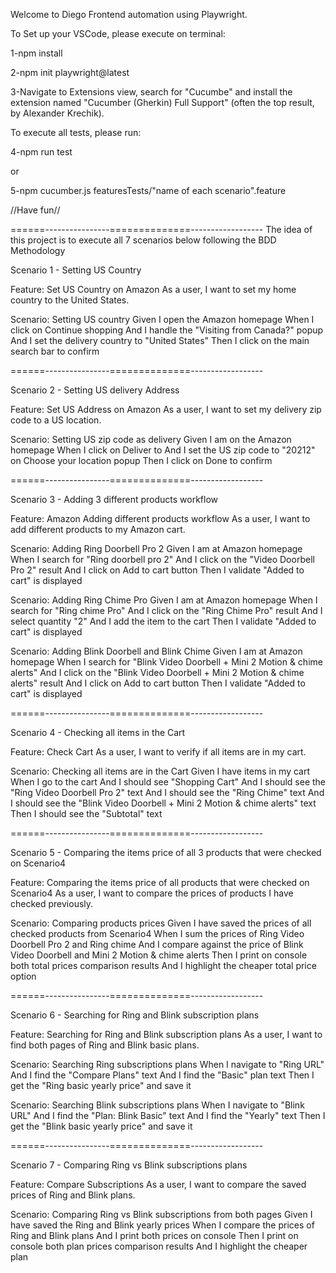 Welcome to Diego Frontend automation using Playwright.

To Set up your VSCode, please execute on terminal:

1-npm install

2-npm init playwright@latest

3-Navigate to Extensions view, search for "Cucumbe" and install the extension named "Cucumber (Gherkin) Full Support" (often the top result, by Alexander Krechik).

To execute all tests, please run:

4-npm run test

or

5-npm cucumber.js featuresTests/"name of each scenario".feature

//Have fun//

======----------------==============------------------
The idea of this project is to execute all 7 scenarios below following the BDD Methodology


Scenario 1 - Setting US Country

Feature: Set US Country on Amazon
  As a user, I want to set my home country to the United States.

  Scenario: Setting US country
    Given I open the Amazon homepage
    When I click on Continue shopping
    And I handle the "Visiting from Canada?" popup
    And I set the delivery country to "United States"
    Then I click on the main search bar to confirm

======----------------==============------------------


Scenario 2 - Setting US delivery Address

Feature: Set US Address on Amazon
  As a user, I want to set my delivery zip code to a US location.

  Scenario: Setting US zip code as delivery
    Given I am on the Amazon homepage
    When I click on Deliver to
    And I set the US zip code to "20212" on Choose your location popup
    Then I click on Done to confirm

======----------------==============------------------


Scenario 3 - Adding 3 different products workflow

Feature: Amazon Adding different products workflow
  As a user, I want to add different products to my Amazon cart.

  Scenario: Adding Ring Doorbell Pro 2
    Given I am at Amazon homepage
    When I search for "Ring doorbell pro 2"
    And I click on the "Video Doorbell Pro 2" result
    And I click on Add to cart button
    Then I validate "Added to cart" is displayed

  Scenario: Adding Ring Chime Pro
    Given I am at Amazon homepage
    When I search for "Ring chime Pro"
    And I click on the "Ring Chime Pro" result
    And I select quantity "2"
    And I add the item to the cart
    Then I validate "Added to cart" is displayed

  Scenario: Adding Blink Doorbell and Blink Chime
    Given I am at Amazon homepage
    When I search for "Blink Video Doorbell + Mini 2 Motion & chime alerts"
    And I click on the "Blink Video Doorbell + Mini 2 Motion & chime alerts" result
    And I click on Add to cart button
    Then I validate "Added to cart" is displayed

======----------------==============------------------


Scenario 4 - Checking all items in the Cart

Feature: Check Cart
  As a user, I want to verify if all items are in my cart.

  Scenario: Checking all items are in the Cart
    Given I have items in my cart
    When I go to the cart
    And I should see "Shopping Cart"
    And I should see the "Ring Video Doorbell Pro 2" text
    And I should see the "Ring Chime" text
    And I should see the "Blink Video Doorbell + Mini 2 Motion & chime alerts" text
    Then I should see the "Subtotal" text

======----------------==============------------------


Scenario 5 - Comparing the items price of all 3 products that were checked on Scenario4

Feature: Comparing the items price of all products that were checked on Scenario4
  As a user, I want to compare the prices of products I have checked previously.

  Scenario: Comparing products prices
    Given I have saved the prices of all checked products from Scenario4
    When I sum the prices of Ring Video Doorbell Pro 2 and Ring chime
    And I compare against the price of Blink Video Doorbell and Mini 2 Motion & chime alerts
    Then I print on console both total prices comparison results
    And I highlight the cheaper total price option

======----------------==============------------------


Scenario 6 - Searching for Ring and Blink subscription plans

Feature: Searching for Ring and Blink subscription plans
  As a user, I want to find both pages of Ring and Blink basic plans.

  Scenario: Searching Ring subscriptions plans
    When I navigate to "Ring URL"
    And I find the "Compare Plans" text
    And I find the "Basic" plan text
    Then I get the "Ring basic yearly price" and save it

  Scenario: Searching Blink subscriptions plans
    When I navigate to "Blink URL"
    And I find the "Plan: Blink Basic" text
    And I find the "Yearly" text
    Then I get the "Blink basic yearly price" and save it


======----------------==============------------------


Scenario 7 - Comparing Ring vs Blink subscriptions plans

Feature: Compare Subscriptions
  As a user, I want to compare the saved prices of Ring and Blink plans.

  Scenario: Comparing Ring vs Blink subscriptions from both pages
    Given I have saved the Ring and Blink yearly prices
    When I compare the prices of Ring and Blink plans
    And I print both prices on console
    Then I print on console both plan prices comparison results
    And I highlight the cheaper plan